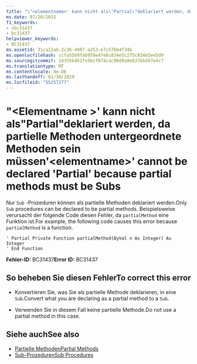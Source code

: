 ```yaml
---
title: "\"<elementname>' kann nicht als\"Partial\"deklariert werden, da partielle Methoden untergeordnete Methoden sein müssen"
ms.date: 07/20/2015
f1_keywords:
- vbc31437
- bc31437
helpviewer_keywords:
- BC31437
ms.assetid: 31ca12ab-2c26-4907-a253-e7c57bb4f34b
ms.openlocfilehash: ccfa5569fab959e47e6c834e5c275c834e5ee5d9
ms.sourcegitcommit: 14355b4b2fe5bcf874cac96d0a9e6376b567e4c7
ms.translationtype: MT
ms.contentlocale: de-DE
ms.lasthandoff: 01/30/2019
ms.locfileid: "55257277"
---
```

# <a name="elementname-cannot-be-declared-partial-because-partial-methods-must-be-subs"></a><span data-ttu-id="a5d0a-102">"\<Elementname >' kann nicht als"Partial"deklariert werden, da partielle Methoden untergeordnete Methoden sein müssen</span><span class="sxs-lookup"><span data-stu-id="a5d0a-102">'\<elementname>' cannot be declared 'Partial' because partial methods must be Subs</span></span>
<span data-ttu-id="a5d0a-103">Nur `Sub` -Prozeduren können als partielle Methoden deklariert werden.</span><span class="sxs-lookup"><span data-stu-id="a5d0a-103">Only `Sub` procedures can be declared to be partial methods.</span></span> <span data-ttu-id="a5d0a-104">Beispielsweise verursacht der folgende Code diesen Fehler, da `partialMethod` eine Funktion ist.</span><span class="sxs-lookup"><span data-stu-id="a5d0a-104">For example, the following code causes this error because `partialMethod` is a function.</span></span>  
  
```  
' Partial Private Function partialMethod(ByVal n As Integer) As Integer  
' End Function  
```  
  
 <span data-ttu-id="a5d0a-105">**Fehler-ID:** BC31437</span><span class="sxs-lookup"><span data-stu-id="a5d0a-105">**Error ID:** BC31437</span></span>  
  
## <a name="to-correct-this-error"></a><span data-ttu-id="a5d0a-106">So beheben Sie diesen Fehler</span><span class="sxs-lookup"><span data-stu-id="a5d0a-106">To correct this error</span></span>  
  
-   <span data-ttu-id="a5d0a-107">Konvertieren Sie, was Sie als partielle Methode deklarieren, in eine `Sub`.</span><span class="sxs-lookup"><span data-stu-id="a5d0a-107">Convert what you are declaring as a partial method to a `Sub`.</span></span>  
  
-   <span data-ttu-id="a5d0a-108">Verwenden Sie in diesem Fall keine partielle Methode.</span><span class="sxs-lookup"><span data-stu-id="a5d0a-108">Do not use a partial method in this case.</span></span>  
  
## <a name="see-also"></a><span data-ttu-id="a5d0a-109">Siehe auch</span><span class="sxs-lookup"><span data-stu-id="a5d0a-109">See also</span></span>
- [<span data-ttu-id="a5d0a-110">Partielle Methoden</span><span class="sxs-lookup"><span data-stu-id="a5d0a-110">Partial Methods</span></span>](../../visual-basic/programming-guide/language-features/procedures/partial-methods.md)
- [<span data-ttu-id="a5d0a-111">Sub-Prozeduren</span><span class="sxs-lookup"><span data-stu-id="a5d0a-111">Sub Procedures</span></span>](../../visual-basic/programming-guide/language-features/procedures/sub-procedures.md)
